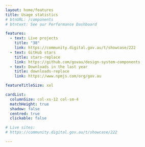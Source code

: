 ```yaml
---
layout: home/features
title: Usage statistics
# btnURL: /components
# btntext: See our Performance Dashboard

features:
  - text: Live projects
    title: "38"
    link: https://community.digital.gov.au/t/showcase/222
  - text: GitHub stars
    title: stars-replace
    link: https://github.com/govau/design-system-components
  - text: Downloads in the last year
    title: downloads-replace
    link: https://www.npmjs.com/org/gov.au

featureTitleSize: xxl

cardList:
  columnSize: col-xs-12 col-sm-4
  matchHeight: true
  shadow: false
  centred: true
  clickable: false

# Live sites:
# https://community.digital.gov.au/t/showcase/222

---
```

